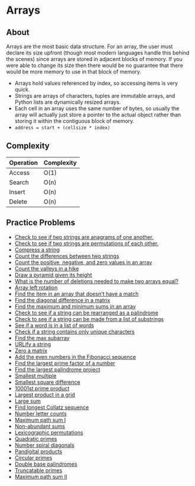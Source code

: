 # Arrays

## About
Arrays are the most basic data structure. For an array, the user must declare its size upfront (though most modern languages handle this behind the scenes) since arrays are stored in adjacent blocks of memory. If you were able to change its size then there would be no guarantee that there would be more memory to use in that block of memory. 


* Arrays hold values referenced by index, so accessing items is very quick. 
* Strings are arrays of characters, tuples are immutable arrays, and Python lists are dynamically resized arrays.
* Each cell in an array uses the same number of bytes, so usually the array will actually just store a pointer to the actual object rather than storing it within the contiguous block of memory.
* ```address = start + (cellsize * index)```

## Complexity

|Operation|Complexity|
|---------|----------|
|Access   |O(1)      |
|Search   |O(n)      |
|Insert   |O(n)      |
|Delete   |O(n)      | 

## Practice Problems
* [Check to see if two strings are anagrams of one another.](https://www.udemy.com/python-for-data-structures-algorithms-and-interviews/learn/v4/overview)
* [Check to see if two strings are permutations of each other.](https://www.amazon.com/Cracking-Coding-Interview-Programming-Questions/dp/098478280X)
* [Compress a string](https://www.amazon.com/Cracking-Coding-Interview-Programming-Questions/dp/098478280X)
* [Count the differences between two strings](https://www.hackerrank.com/challenges/ctci-making-anagrams)
* [Count the positive, negative, and zero values in an array](https://www.hackerrank.com/challenges/plus-minus?h_r=next-challenge&h_v=zen)
* [Count the valleys in a hike](https://www.hackerrank.com/challenges/counting-valleys)
* [Draw a pyramid given its height](https://www.hackerrank.com/challenges/staircase?h_r=next-challenge&h_v=zen)
* [What is the number of deletions needed to make two arrays equal?](https://www.hackerrank.com/challenges/equality-in-a-array)
* [Array left rotation](https://www.hackerrank.com/challenges/ctci-array-left-rotation)
* [Find the item in an array that doesn't have a match](https://www.hackerrank.com/challenges/ctci-lonely-integer)
* [Find the diagonal difference in a matrix](https://www.hackerrank.com/challenges/diagonal-difference)
* [Find the maximum and minimum sums in an array](https://www.hackerrank.com/challenges/mini-max-sum/submissions/code/42826333)
* [Check to see if a string can be rearranged as a palindrome](https://www.amazon.com/Cracking-Coding-Interview-Programming-Questions/dp/098478280X)
* [Check to see if a string can be made from a list of substrings](https://www.hackerrank.com/challenges/password-cracker)
* [See if a word is in a list of words](https://www.hackerrank.com/challenges/ctci-ransom-note)
* [Check if a string contains only unique characters](https://www.amazon.com/Cracking-Coding-Interview-Programming-Questions/dp/098478280X)
* [Find the max subarray](https://www.amazon.com/Cracking-Coding-Interview-Programming-Questions/dp/098478280X)
* [URLify a string](https://www.amazon.com/Cracking-Coding-Interview-Programming-Questions/dp/098478280X)
* [Zero a matrix](https://www.amazon.com/Cracking-Coding-Interview-Programming-Questions/dp/098478280X)
* [Add the even numbers in the Fibonacci sequence](https://projecteuler.net/problem=2)
* [Find the largest prime factor of a number](https://projecteuler.net/problem=3)
* [Find the largest palindrome project](https://projecteuler.net/problem=4)
* [Smallest multiple](https://projecteuler.net/problem=5)
* [Smallest square difference](https://projecteuler.net/problem=6)
* [10001st prime product](https://projecteuler.net/problem=8)
* [Largest product in a grid](https://projecteuler.net/problem=11)
* [Large sum](https://projecteuler.net/problem=13)
* [Find longest Collatz sequence](https://projecteuler.net/problem=14)
* [Number letter counts](https://projecteuler.net/problem=17)
* [Maximum path sum I](https://projecteuler.net/problem=18)
* [Non-abundant sums](https://projecteuler.net/problem=23)
* [Lexicographic permutations](https://projecteuler.net/problem=24)
* [Quadratic primes](https://projecteuler.net/problem=27)
* [Number spiral diagonals](https://projecteuler.net/problem=28)
* [Pandigital products](https://projecteuler.net/problem=32)
* [Circular primes](https://projecteuler.net/problem=34)
* [Double base palindromes](https://projecteuler.net/problem=36)
* [Truncatable primes](https://projecteuler.net/problem=37)
* [Maximum path sum II](https://projecteuler.net/problem=67)
